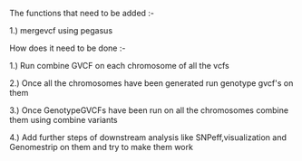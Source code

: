 The functions that need to be added :-

1.) mergevcf using pegasus


How does it need to be done :-

  1.) Run combine GVCF on each chromosome of all the vcfs
  
  2.) Once all the chromosomes have been generated run genotype gvcf's on them
  
  3.) Once GenotypeGVCFs have been run on all the chromosomes combine them using combine variants
  
  4.) Add further steps of downstream analysis like SNPeff,visualization and Genomestrip on them and try to make them work
  
